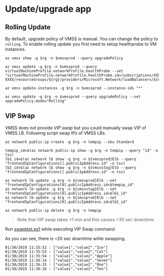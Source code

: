 # Update/upgrade app

## Rolling Update

By default, upgrade policy of VMSS is manual. You can change the policy to `rolling`. To enable rolling update you first need to setup healthprobe to VM instances.

```
az vmss show -g $rg -n $vmssprod --query upgradePolicy 

az vmss update -g $rg -n $vmssprod --query virtualMachineProfile.networkProfile.healthProbe --set "virtualMachineProfile.networkProfile.healthProbe.id=/subscriptions/XXXX-XXXX/resourceGroups/${rg}/providers/Microsoft.Network/loadBalancers/${elb}/probes/httpProbe"

az vmss update-instances -g $rg -n $vmssprod --instance-ids "*"

az vmss update -g $rg -n $vmssprod --query upgradePolicy --set upgradePolicy.mode="Rolling"
```

## VIP Swap

VMSS does not provide _VIP swap_ but you could manually swap VIP of VMSS LB. Following script swap IPs of VMSS LBs.

```
az network public-ip create -g $rg -n tempip --sku Standard 

tempip_id=$(az network public-ip show -g $rg -n tempip --query "id" -o tsv)
lb1_id=$(az network lb show -g $rg -n ${vmssprod}Elb --query "frontendIpConfigurations[].publicIpAddress.id" -o tsv)
lb2_id=$(az network lb show -g $rg -n ${vmssstag}Elb --query "frontendIpConfigurations[].publicIpAddress.id" -o tsv)

az network lb update -g $rg -n ${vmssprod}Elb --set "frontendIpConfigurations[0].publicIpAddress.id=$tempip_id"
az network lb update -g $rg -n ${vmssstag}Elb --set "frontendIpConfigurations[0].publicIpAddress.id=$lb1_id"
az network lb update -g $rg -n ${vmssprod}Elb --set "frontendIpConfigurations[0].publicIpAddress.id=$lb2_id"

az network public-ip delete -g $rg -n tempip
```

> Note that VIP swap takes >1 min and this causes >30 sec downtime.

Run [swaptest.ps1](./script/swaptest.ps1) while executing VIP Swap command.

As you can see, there is ~20 sec downtime wihle swapping.

```
01/30/2019 11:35:52 : ["value1","value2","Ice"]
01/30/2019 11:35:53 : ["value1","value2","Cat"]
01/30/2019 11:35:54 : ["value1","value2","Apple"]
01/30/2019 11:36:14 : ["value1","value2","Seven"]
01/30/2019 11:36:15 : ["value1","value2","One"]
01/30/2019 11:36:16 : ["value1","value2","Ten"]
```
